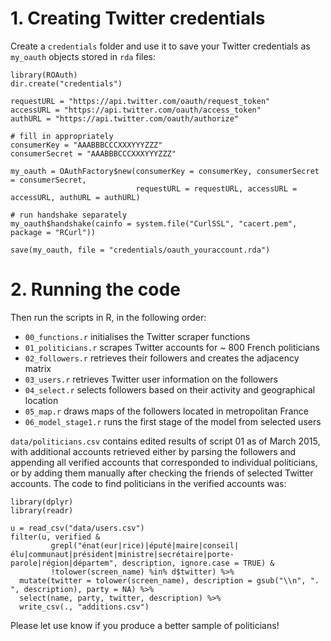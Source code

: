 # 1. Creating Twitter credentials

Create a `credentials` folder and use it to save your Twitter credentials as
`my_oauth` objects stored in `rda` files:

```{r}
library(ROAuth)
dir.create("credentials")

requestURL = "https://api.twitter.com/oauth/request_token"
accessURL = "https://api.twitter.com/oauth/access_token"
authURL = "https://api.twitter.com/oauth/authorize"

# fill in appropriately
consumerKey = "AAABBBCCCXXXYYYZZZ"
consumerSecret = "AAABBBCCCXXXYYYZZZ"

my_oauth = OAuthFactory$new(consumerKey = consumerKey, consumerSecret = consumerSecret,
                            requestURL = requestURL, accessURL = accessURL, authURL = authURL)

# run handshake separately
my_oauth$handshake(cainfo = system.file("CurlSSL", "cacert.pem", package = "RCurl"))

save(my_oauth, file = "credentials/oauth_youraccount.rda")
```

# 2. Running the code

Then run the scripts in R, in the following order:

- `00_functions.r` initialises the Twitter scraper functions
- `01_politicians.r` scrapes Twitter accounts for ~ 800 French politicians
- `02_followers.r` retrieves their followers and creates the adjacency matrix
- `03_users.r` retrieves Twitter user information on the followers
- `04_select.r` selects followers based on their activity and geographical location
- `05_map.r` draws maps of the followers located in metropolitan France
- `06_model_stage1.r` runs the first stage of the model from selected users

<!-- - `07_model_functions.r` prepares the second stage of the model -->
<!-- - `08_model_stage2.r` runs the second stage of the model on all users -->

`data/politicians.csv` contains edited results of script 01 as of March 2015, with additional accounts retrieved either by parsing the followers and appending all verified accounts that corresponded to individual politicians, or by adding them manually after checking the friends of selected Twitter accounts. The code to find politicians in the verified accounts was:

```{r}
library(dplyr)
library(readr)

u = read_csv("data/users.csv")
filter(u, verified &
         grepl("énat(eur|rice)|éputé|maire|conseil|élu|communaut|président|ministre|secrétaire|porte-parole|région|départem", description, ignore.case = TRUE) &
         !tolower(screen_name) %in% d$twitter) %>%
  mutate(twitter = tolower(screen_name), description = gsub("\\n", ". ", description), party = NA) %>%
  select(name, party, twitter, description) %>%
  write_csv(., "additions.csv")
```

Please let use know if you produce a better sample of politicians!
